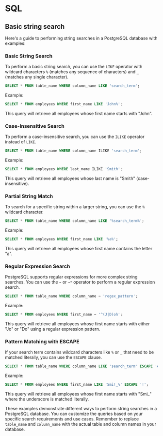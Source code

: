 # SQL

## Basic string search

Here's a guide to performing string searches in a PostgreSQL database with examples:

### Basic String Search

To perform a basic string search, you can use the `LIKE` operator with wildcard characters `%` (matches any sequence of characters) and `_` (matches any single character).

```sql
SELECT * FROM table_name WHERE column_name LIKE 'search_term';
```

Example:

```sql
SELECT * FROM employees WHERE first_name LIKE 'John%';
```

This query will retrieve all employees whose first name starts with "John".

### Case-Insensitive Search

To perform a case-insensitive search, you can use the `ILIKE` operator instead of `LIKE`.

```sql
SELECT * FROM table_name WHERE column_name ILIKE 'search_term';
```

Example:

```sql
SELECT * FROM employees WHERE last_name ILIKE 'Smith';
```

This query will retrieve all employees whose last name is "Smith" (case-insensitive).

### Partial String Match

To search for a specific string within a larger string, you can use the `%` wildcard character.

```sql
SELECT * FROM table_name WHERE column_name LIKE '%search_term%';
```

Example:

```sql
SELECT * FROM employees WHERE first_name LIKE '%a%';
```

This query will retrieve all employees whose first name contains the letter "a".

### Regular Expression Search

PostgreSQL supports regular expressions for more complex string searches. You can use the `~` or `~*` operator to perform a regular expression search.

```sql
SELECT * FROM table_name WHERE column_name ~ 'regex_pattern';
```

Example:

```sql
SELECT * FROM employees WHERE first_name ~ '^(J|D)oh';
```

This query will retrieve all employees whose first name starts with either "Jo" or "Do" using a regular expression pattern.

### Pattern Matching with ESCAPE

If your search term contains wildcard characters like `%` or `_` that need to be matched literally, you can use the `ESCAPE` clause.

```sql
SELECT * FROM table_name WHERE column_name LIKE 'search_term' ESCAPE 'escape_character';
```

Example:

```sql
SELECT * FROM employees WHERE first_name LIKE 'Smi!_%' ESCAPE '!';
```

This query will retrieve all employees whose first name starts with "Smi\_" where the underscore is matched literally.

These examples demonstrate different ways to perform string searches in a PostgreSQL database. You can customize the queries based on your specific search requirements and use cases. Remember to replace `table_name` and `column_name` with the actual table and column names in your database.
